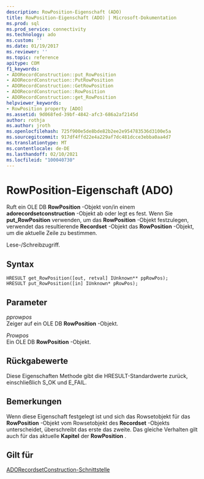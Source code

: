 ```yaml
---
description: RowPosition-Eigenschaft (ADO)
title: RowPosition-Eigenschaft (ADO) | Microsoft-Dokumentation
ms.prod: sql
ms.prod_service: connectivity
ms.technology: ado
ms.custom: ''
ms.date: 01/19/2017
ms.reviewer: ''
ms.topic: reference
apitype: COM
f1_keywords:
- ADORecordConstruction::put_RowPosition
- ADORecordConstruction::PutRowPosition
- ADORecordConstruction::GetRowPosition
- ADORecordConstruction::RowPosition
- ADORecordConstruction::get_RowPosition
helpviewer_keywords:
- RowPosition property [ADO]
ms.assetid: 9d068fed-39bf-4842-afc3-686a2af2145d
author: rothja
ms.author: jroth
ms.openlocfilehash: 725f900e5de8bde82b2ee2e954783536d3100e5a
ms.sourcegitcommit: 917df4ffd22e4a229af7dc481dcce3ebba0aa4d7
ms.translationtype: MT
ms.contentlocale: de-DE
ms.lasthandoff: 02/10/2021
ms.locfileid: "100040730"
---
```

# <a name="rowposition-property-ado"></a>RowPosition-Eigenschaft (ADO)
Ruft ein OLE DB **RowPosition** -Objekt von/in einem **adorecordsetconstruction** -Objekt ab oder legt es fest. Wenn Sie **put_RowPosition** verwenden, um das **RowPosition** -Objekt festzulegen, verwendet das resultierende **Recordset** -Objekt das **RowPosition** -Objekt, um die aktuelle Zeile zu bestimmen.  
  
 Lese-/Schreibzugriff.  
  
## <a name="syntax"></a>Syntax  
  
```  
HRESULT get_RowPosition([out, retval] IUnknown** ppRowPos);  
HRESULT put_RowPosition([in] IUnknown* pRowPos);  
```  
  
## <a name="parameters"></a>Parameter  
 *pprowpos*  
 Zeiger auf ein OLE DB **RowPosition** -Objekt.  
  
 *Prowpos*  
 Ein OLE DB **RowPosition** -Objekt.  
  
## <a name="return-values"></a>Rückgabewerte  
 Diese Eigenschaften Methode gibt die HRESULT-Standardwerte zurück, einschließlich S_OK und E_FAIL.  
  
## <a name="remarks"></a>Bemerkungen  
 Wenn diese Eigenschaft festgelegt ist und sich  das Rowsetobjekt für das **RowPosition** -Objekt vom Rowsetobjekt des **Recordset** -Objekts unterscheidet, überschreibt das erste das zweite.  Das gleiche Verhalten gilt auch für das aktuelle **Kapitel** der **RowPosition** .  
  
## <a name="applies-to"></a>Gilt für  
 [ADORecordsetConstruction-Schnittstelle](./adorecordsetconstruction-interface.md)